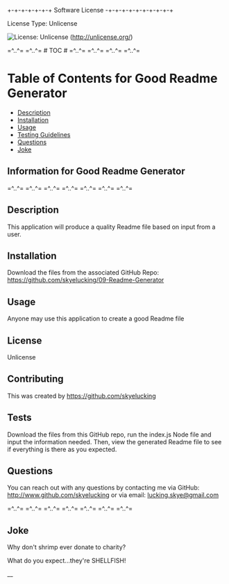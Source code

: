 
+-+-+-+-+-+-+ Software License -+-+-+-+-+-+-+-+-+-+

License Type:  Unlicense

 ![License: Unlicense](https://img.shields.io/badge/license-Unlicense-blue.svg)  (http://unlicense.org/)

=^..^=   =^..^=   # TOC #   =^..^=    =^..^=    =^..^=    =^..^=
# Table of Contents for Good Readme Generator # 
* [Description](##Description "Project Description")
* [Installation](##Installation "Project Installation")
* [Usage](##Usage "Usage Guidlines")
* [Testing Guidelines](##Tests  "Testing Guidelines")
* [Questions](##Questions  "Questions")
* [Joke](##Joke  "Joke")

## Information for Good Readme Generator ##  
=^..^=   =^..^=   =^..^=    =^..^=    =^..^=    =^..^=    =^..^=

## Description ## 
This application will produce a quality Readme file based on input from a user. 


## Installation ##
Download the files from the associated GitHub Repo: https://github.com/skyelucking/09-Readme-Generator

## Usage ##
Anyone may use this application to create a good Readme file

## License ##
Unlicense

## Contributing ##
This was created by https://github.com/skyelucking

## Tests ##
Download the files from this GitHub repo, run the index.js Node file and input the information needed. Then, view the generated Readme file to see if everything is there as you expected. 

## Questions ##
You can reach out with any questions by contacting me via GitHub: http://www.github.com/skyelucking or via email: lucking.skye@gmail.com

=^..^=   =^..^=   =^..^=    =^..^=    =^..^=    =^..^=    =^..^=
## Joke ##  
Why don't shrimp ever donate to charity?

What do you expect...they're SHELLFISH! 

__
 